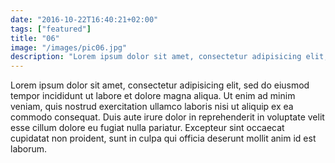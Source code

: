 ```yaml
---
date: "2016-10-22T16:40:21+02:00"
tags: ["featured"]
title: "06"
image: "/images/pic06.jpg"
description: "Lorem ipsum dolor sit amet, consectetur adipisicing elit, sed do eiusmod tempor incididunt ut labore et dolore magna aliqua."
---
```


Lorem ipsum dolor sit amet, consectetur adipisicing elit, sed do eiusmod
tempor incididunt ut labore et dolore magna aliqua. Ut enim ad minim veniam,
quis nostrud exercitation ullamco laboris nisi ut aliquip ex ea commodo
consequat. Duis aute irure dolor in reprehenderit in voluptate velit esse
cillum dolore eu fugiat nulla pariatur. Excepteur sint occaecat cupidatat non
proident, sunt in culpa qui officia deserunt mollit anim id est laborum.
